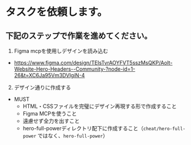 # タスクを依頼します。

## 下記のステップで作業を進めてください。
1. Figma mcpを使用しデザインを読み込む
- https://www.figma.com/design/TEIsTvrAOYFVT5sszMsQKP/Aolt-Website-Hero-Headers--Community-?node-id=1-26&t=XC6Ja95Vm3DVIgiN-4

2. デザイン通りに作成する

- MUST
  - HTML・CSSファイルを完璧にデザイン再現する形で作成すること
  - Figma MCPを使うこと
  - 遠慮せず全力を出すこと
  - hero-full-powerディレクトリ配下に作成すること（`cheat/hero-full-power` ではなく、`hero-full-power`）

